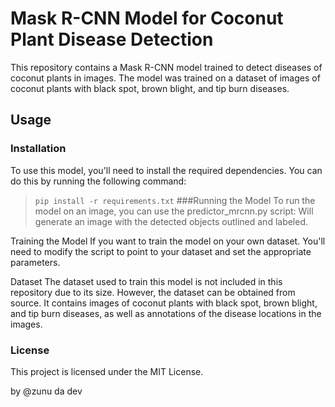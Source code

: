 # Mask R-CNN Model for Coconut Plant Disease Detection
This repository contains a Mask R-CNN model trained to detect diseases of coconut plants in images. The model was trained on a dataset of images of coconut plants with black spot, brown blight, and tip burn diseases.

## Usage
### Installation
To use this model, you'll need to install the required dependencies. You can do this by running the following command:


> ```pip install -r requirements.txt```
###Running the Model
To run the model on an image, you can use the predictor_mrcnn.py script:
Will generate an image with the detected objects outlined and labeled.

Training the Model
If you want to train the model on your own dataset. You'll need to modify the script to point to your dataset and set the appropriate parameters.

Dataset
The dataset used to train this model is not included in this repository due to its size. However, the dataset can be obtained from source. It contains images of coconut plants with black spot, brown blight, and tip burn diseases, as well as annotations of the disease locations in the images.

### License
This project is licensed under the MIT License.

by @zunu da dev